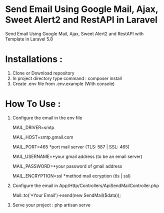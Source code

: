 # Send Email Using Google Mail, Ajax, Sweet Alert2 and RestAPI in Laravel

Send Email Using Google Mail, Ajax, Sweet Alert2 and RestAPI with Template in Laravel 5.8

# Installations : 
1. Clone or Download repository
2. In project directory type command : composer install
3. Create .env file from .env.example (With console)

# How To Use :
1. Configure the email in the env file

      <p>MAIL_DRIVER=smtp</p>
      <p>MAIL_HOST=smtp.gmail.com</p>
      <p>MAIL_PORT=465 *port mail server (TLS: 587 | SSL: 465)</p>
      <p>MAIL_USERNAME=*your gmail address (to be an email server)</p>
      <p>MAIL_PASSWORD=*your password of gmail address</p>
      <p>MAIL_ENCRYPTION=ssl *method mail ecryption (tls | ssl)</p>

2. Configure the email in App/Http/Controllers/ApiSendMailController.php

      <p>Mail::to('*Your Email')->send(new SendMail($data));</p>

3. Serve your project : php artisan serve
